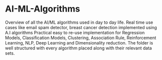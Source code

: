 # AI-ML-Algorithms
Overview of all the AI/ML algorithms used in day to day life. 
Real time use cases like email spam detector, breast cancer detection implemented using A.I algorithms 
Practical easy to re-use implementation for Regression Models, Classification Models, Clustering, Association Rule, Reinforcement Learning, NLP, Deep Learning and Dimensionality reduction. 
The folder is well structured with every algorithm placed along with their relevant data sets.
